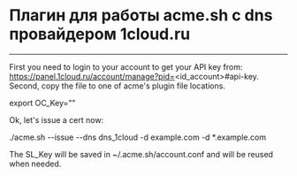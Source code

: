 # Плагин для работы acme.sh c dns провайдером 1cloud.ru

----
First you need to login to your account to get your API key from: https://panel.1cloud.ru/account/manage?pid=<id_account>#api-key.
Second, copy the file to one of acme's plugin file locations.

export OC_Key="<key>"

Ok, let's issue a cert now:

./acme.sh --issue --dns dns_1cloud -d example.com -d *.example.com

The SL_Key will be saved in ~/.acme.sh/account.conf and will be reused when needed.
